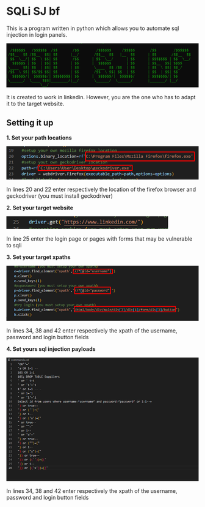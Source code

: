 <h1>SQLi SJ bf</h1>
<p>This is a program written in python which allows you to automate sql injection in login panels.</p>
<img src="intro.png">
<p>It is created to work in linkedin. However, you are the one who has to adapt it to the target website.</p>
<h2>Setting it up</h2>
<p><b>1. Set your path locations</b></p>
<img src='image.png'>
<p>In lines 20 and 22 enter respectively the location of the firefox browser and geckodriver (you must install geckodriver)</p>
<p><b>2. Set your target website</b></p>
<img src='image2.png'>
<p>In line 25 enter the login page or pages with forms that may be vulnerable to sqli</p>
<p><b>3. Set your target xpaths</b></p>
<img src='image3.png'>
<p>In lines 34, 38 and 42 enter respectively the xpath of the username, password and login button fields</p>
<p><b>4. Set yours sql injection payloads</b></p>
<img src='image4.png'>
<p>In lines 34, 38 and 42 enter respectively the xpath of the username, password and login button fields</p>
